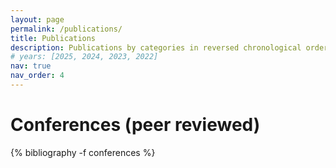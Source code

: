 ```yaml
---
layout: page
permalink: /publications/
title: Publications
description: Publications by categories in reversed chronological order.
# years: [2025, 2024, 2023, 2022]
nav: true
nav_order: 4
---
```


<!-- _pages/publications.md -->

<!-- Bibsearch Feature -->

<!-- {% include bib_search.liquid %} -->

<div class="publications">

<!-- {% bibliography %} -->

<h1>Conferences (peer reviewed)</h1>
{% bibliography -f conferences %}

<!-- comment out if you have journal publication -->
<!-- <h1>Journals</h1>
{% bibliography -f journals %} -->

</div>
